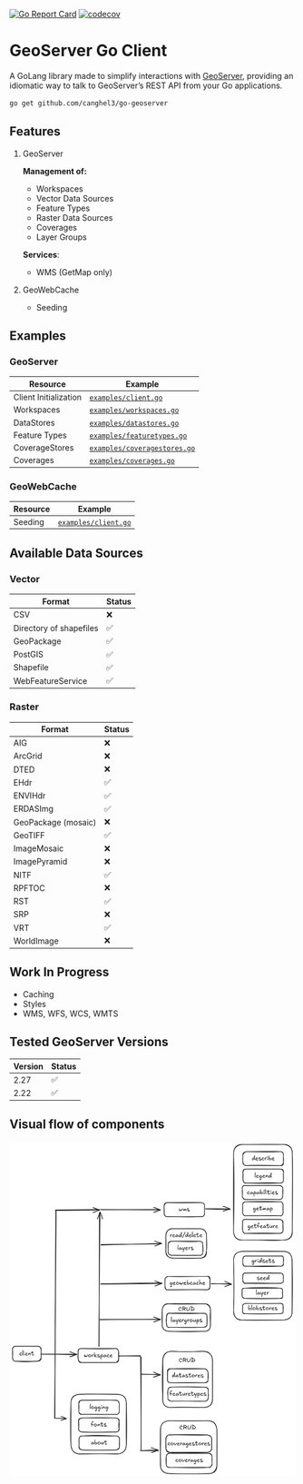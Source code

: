 [![Go Report Card](https://goreportcard.com/badge/github.com/canghel3/go-geoserver)](https://goreportcard.com/report/github.com/canghel3/go-geoserver)
[![codecov](https://codecov.io/gh/canghel3/go-geoserver/graph/badge.svg?token=OTMJR61Q1H)](https://codecov.io/gh/canghel3/go-geoserver)

# GeoServer Go Client

A GoLang library made to simplify interactions with [GeoServer](https://geoserver.org/), providing an idiomatic way to
talk to GeoServer’s REST API from your Go applications.

```bash
go get github.com/canghel3/go-geoserver
```

## Features

1. GeoServer

   **Management of:**

    - Workspaces
    - Vector Data Sources
    - Feature Types
    - Raster Data Sources
    - Coverages
    - Layer Groups

   **Services**:
    - WMS (GetMap only)


2. GeoWebCache
    - Seeding

## Examples

### GeoServer

| Resource              | Example                                                             |
|-----------------------|---------------------------------------------------------------------|
| Client Initialization | [`examples/client.go`](./pkg/client/client_test.go)                 |
| Workspaces            | [`examples/workspaces.go`](./pkg/actions/workspace_example_test.go) |
| DataStores            | [`examples/datastores.go`](./pkg/actions/datastore_example_test.go) |
| Feature Types         | [`examples/featuretypes.go`](./pkg/client/featuretype_test.go)      |
| CoverageStores        | [`examples/coveragestores.go`](./pkg/client/coveragestore_test.go)  |
| Coverages             | [`examples/coverages.go`](./pkg/client/coverage_test.go)            |

### GeoWebCache

| Resource       | Example                                                            |
|----------------|--------------------------------------------------------------------|
| Seeding        | [`examples/client.go`](./pkg/client/client_test.go)                |

## Available Data Sources

### Vector

| Format                  | Status |
|-------------------------|--------|
| CSV                     | ❌      |
| Directory of shapefiles | ✅      |
| GeoPackage              | ✅      |
| PostGIS                 | ✅      |
| Shapefile               | ✅      |
| WebFeatureService       | ✅      |

### Raster

| Format              | Status |
|---------------------|--------|
| AIG                 | ❌      |
| ArcGrid             | ❌      |
| DTED                | ❌      |
| EHdr                | ✅      |
| ENVIHdr             | ✅      |
| ERDASImg            | ✅      |
| GeoPackage (mosaic) | ❌      |
| GeoTIFF             | ✅      |
| ImageMosaic         | ❌      |
| ImagePyramid        | ❌      |
| NITF                | ✅      |
| RPFTOC              | ❌      |
| RST                 | ✅      |
| SRP                 | ❌      |
| VRT                 | ✅      |
| WorldImage          | ❌      |

## Work In Progress

- Caching
- Styles
- WMS, WFS, WCS, WMTS

## Tested GeoServer Versions

| Version | Status |
|---------|--------|
| 2.27    | ✅      |
| 2.22    | ✅      |

## Visual flow of components
<img src="./geoclient.png">


